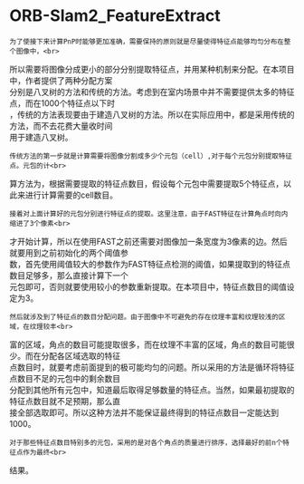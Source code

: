 # ORB-Slam2_FeatureExtract
    为了使接下来计算PnP时能够更加准确，需要保持的原则就是尽量使得特征点能够均匀分布在整个图像中，<br>
所以需要将图像分成更小的部分分别提取特征点，并用某种机制来分配。在本项目中，作者提供了两种分配方案<br>
分别是八叉树的方法和传统的方法。考虑到在室内场景中并不需要提供太多的特征点，而在1000个特征点以下时<br>
，传统的方法表现要由于建造八叉树的方法。所以在实际应用中，都是采用传统的方法，而不去花费大量收时间<br>
用于建造八叉树。<br>
    
    传统方法的第一步就是计算需要将图像分割成多少个元包（cell）,对于每个元包分别提取特征点。元包的计<br>
算方法为，根据需要提取的特征点数目，假设每个元包中需要提取5个特征点，以此来进行计算需要的cell数目。<br>
   
    接着对上面计算好的元包分别进行特征点的提取。这里注意，由于FAST特征在计算角点时向内缩进了3个像素<br>
才开始计算，所以在使用FAST之前还需要对图像加一条宽度为3像素的边。然后就要用到之前初始化的两个阈值参<br>
数，首先使用阈值较大的参数作为FAST特征点检测的阈值，如果提取到的特征点数目足够多，那么直接计算下一个<br>
元包即可，否则就要使用较小的参数重新提取。在本项目中，特征点数目的阈值设定为3。<br>
    
    然后就涉及到了特征点的数目分配问题。由于图像中不可避免的存在纹理丰富和纹理较浅的区域，在纹理较丰<br>
富的区域，角点的数目可能提取很多，而在纹理不丰富的区域，角点的数目可能很少。而在分配各区域选取的特征<br>
点数目时，就要考虑前面提到的极可能均匀的问题。所以采用的方法是循环将特征点数目不足的元包中的剩余数目<br>
分配到其他所有元包中，知道最后取得足够数量的特征点。当然，如果最初提取的特征点数目就不足预期，那么直<br>
接全部选取即可。所以这种方法并不能保证最终得到的特征点数目一定能达到1000。<br>

    对于那些特征点数目特别多的元包，采用的是对各个角点的质量进行排序，选择最好的前n个特征点作为最终<br>
结果。<br>
